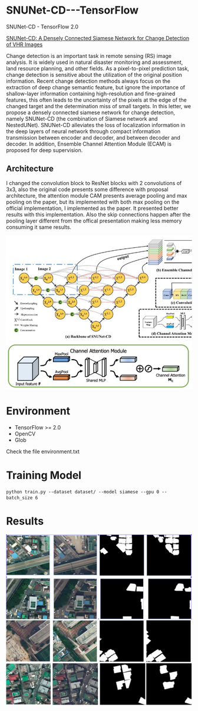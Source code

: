 # SNUNet-CD---TensorFlow
SNUNet-CD - TensorFlow 2.0


[SNUNet-CD: A Densely Connected Siamese Network for Change Detection of VHR Images](https://ieeexplore.ieee.org/document/9355573)


Change detection is an important task in remote sensing (RS) image analysis. It is widely used in natural disaster monitoring and assessment, land resource planning, and other fields. As a pixel-to-pixel prediction task, change detection is sensitive about the utilization of the original position information. Recent change detection methods always focus on the extraction of deep change semantic feature, but ignore the importance of shallow-layer information containing high-resolution and fine-grained features, this often leads to the uncertainty of the pixels at the edge of the changed target and the determination miss of small targets. In this letter, we propose a densely connected siamese network for change detection, namely SNUNet-CD (the combination of Siamese network and NestedUNet). SNUNet-CD alleviates the loss of localization information in the deep layers of neural network through compact information transmission between encoder and decoder, and between decoder and decoder. In addition, Ensemble Channel Attention Module (ECAM) is proposed for deep supervision.

## Architecture

I changed the convolution block to ResNet blocks with 2 convolutions of 3x3, also the original code presents some difference with proposal architecture, the attention module CAM presents average pooling and max pooling on the paper, but its implemented with both max pooling on the official implementation, I implemented as the paper. It presented better results with this implementation. Also the skip connections happen after the pooling layer different from the offical presentation making less memory consuming it same results.

![results2](Images/image2.jpg)
![results3](Images/image3.png)


# Environment

* TensorFlow >= 2.0
* OpenCV
* Glob

Check the file environment.txt


# Training Model
```
python train.py --dataset dataset/ --model siamese --gpu 0 --batch_size 6

```

# Results

![results0](Images/image0.png)
![results1](Images/image1.png)
